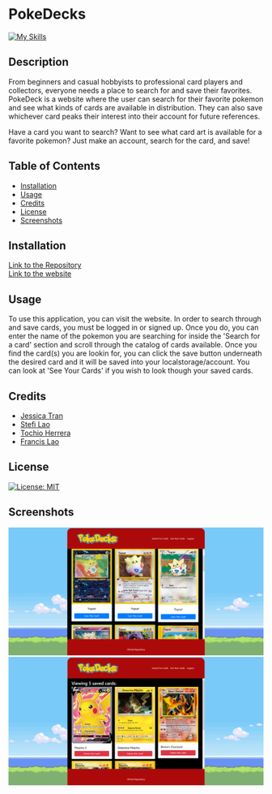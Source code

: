 # PokeDecks

[![My Skills](https://skillicons.dev/icons?i=js,css,apollo,react,mongodb,graphql&theme=light)](https://skillicons.dev)

## Description

From beginners and casual hobbyists to professional card players and collectors, everyone needs a place to search for and save their favorites. PokeDeck is a website where the user can search for their favorite pokemon and see what kinds of cards are available in distribution. They can also save whichever card peaks their interest into their account for future references.

Have a card you want to search? Want to see what card art is available for a favorite pokemon? Just make an account, search for the card, and save!

## Table of Contents

* [Installation](#installation)
* [Usage](#usage)
* [Credits](#credits)
* [License](#license)
* [Screenshots](#screenshots)


## Installation

[Link to the Repository](https://github.com/ssnakeoil/pokeDecks)  
[Link to the website](https://pokedecks.herokuapp.com)

## Usage

To use this application, you can visit the website. In order to search through and save cards, you must be logged in or signed up. Once you do, you can enter the name of the pokemon you are searching for inside the 'Search for a card' section and scroll through the catalog of cards available. Once you find the card(s) you are lookin for, you can click the save button underneath the desired card and it will be saved into your localstorage/account. You can look at 'See Your Cards' if you wish to look though your saved cards.

## Credits

* [Jessica Tran](https://github.com/jessikea)
* [Stefi Lao](https://github.com/ssnakeoil)
* [Tochio Herrera](https://github.com/Tochio12)
* [Francis Lao](https://github.com/FrancisLao9)

## License

[![License: MIT](https://img.shields.io/badge/License-MIT-yellow.svg)](https://opensource.org/licenses/MIT)

## Screenshots

![](./client/src/images/screenshot1.png)
![](./client/src/images/screenshot2.png)
